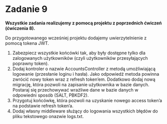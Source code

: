 # Zadanie 9
**Wszystkie zadania realizujemy z pomocą projektu z poprzednich ćwiczeń (ćwiczenia 8).**

Do przygotowanego wcześniej projektu dodajemy uwierzytelnienie z pomocą tokena JWT.

1. Zabezpiecz wszystkie końcówki tak, aby były dostępne tylko dla zalogowanych
użytkowników (czyli użytkowników przesyłających poprawny token).
2. Dodaj kontroler o nazwie AccountsController z metodą umożliwiającą logowanie
(przesłanie loginu i hasła). Jako odpowiedź metoda powinna zwrócić nowy token wraz z refresh token’em. Dodatkowo dodaj nową migrację, która pozwoli na zapisanie użytkownika w bazie danych. Postaraj się przechowywać wrażliwe dane w bazie danych w odpowiedni sposób (SALT, PBKDF2).
3. Przygotuj końcówkę, która pozwoli na uzyskanie nowego access token’a na podstawie refresh token’a.
4. Dodaj własny middleware służący do logowania wszystkich błędów do pliku tekstowego onazwie logs.txt.